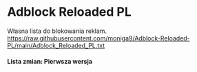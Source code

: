 # Adblock Reloaded PL
Własna lista do blokowania reklam.
https://raw.githubusercontent.com/moniga9/Adblock-Reloaded-PL/main/Adblock_Reloaded_PL.txt
<h4> Lista zmian:
Pierwsza wersja
